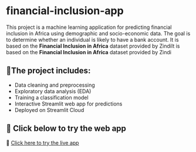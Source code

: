 # financial-inclusion-app
This project is a machine learning application for predicting financial inclusion in Africa using demographic and socio-economic data. 
The goal is to determine whether an individual is likely to have a bank account. 
It is based on the **Financial Inclusion in Africa** dataset provided by ZindiIt is based on the **Financial Inclusion in Africa** dataset provided by Zindi

## 🔹The project includes:
- Data cleaning and preprocessing
- Exploratory data analysis (EDA)
- Training a classification model
- Interactive Streamlit web app for predictions
- Deployed on Streamlit Cloud
## 🔹 Click below to try the web app
🚀 [Click here to try the live app](https://financial-inclusion-app-8bz49trhtvgpng2d4tzjmw.streamlit.app/)


